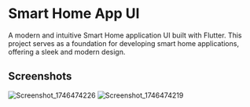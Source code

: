 # Smart Home App UI

A modern and intuitive Smart Home application UI built with Flutter. This project serves as a foundation for developing smart home applications, offering a sleek and modern design.


## Screenshots

![Screenshot_1746474226](https://github.com/user-attachments/assets/1b3718bb-24d3-4593-b6e4-6900ec8ffc56)
![Screenshot_1746474219](https://github.com/user-attachments/assets/aa761f43-3a29-45d1-abe4-b6535e44874d)
